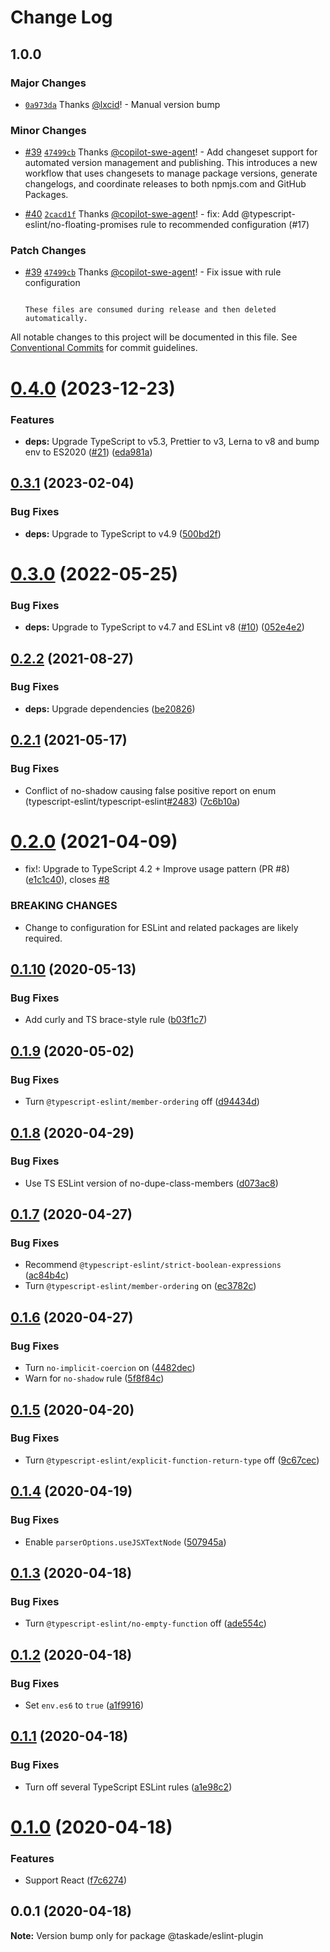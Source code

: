 # Change Log

## 1.0.0

### Major Changes

- [`0a973da`](https://github.com/taskade/eslint/commit/0a973da8f1f8bf0c91cd3e7bd485e3b13e2c2f7f) Thanks [@lxcid](https://github.com/lxcid)! - Manual version bump

### Minor Changes

- [#39](https://github.com/taskade/eslint/pull/39) [`47499cb`](https://github.com/taskade/eslint/commit/47499cbd670bdfe18e87198f7f8b56d785937501) Thanks [@copilot-swe-agent](https://github.com/apps/copilot-swe-agent)! - Add changeset support for automated version management and publishing. This introduces a new workflow that uses changesets to manage package versions, generate changelogs, and coordinate releases to both npmjs.com and GitHub Packages.

- [#40](https://github.com/taskade/eslint/pull/40) [`2cacd1f`](https://github.com/taskade/eslint/commit/2cacd1f443bd0a1033fd574489716a3e8709c9a7) Thanks [@copilot-swe-agent](https://github.com/apps/copilot-swe-agent)! - fix: Add @typescript-eslint/no-floating-promises rule to recommended configuration (#17)

### Patch Changes

- [#39](https://github.com/taskade/eslint/pull/39) [`47499cb`](https://github.com/taskade/eslint/commit/47499cbd670bdfe18e87198f7f8b56d785937501) Thanks [@copilot-swe-agent](https://github.com/apps/copilot-swe-agent)! - Fix issue with rule configuration

  ```

  These files are consumed during release and then deleted automatically.
  ```

All notable changes to this project will be documented in this file.
See [Conventional Commits](https://conventionalcommits.org) for commit guidelines.

# [0.4.0](https://github.com/taskade/eslint/compare/v0.3.1...v0.4.0) (2023-12-23)

### Features

- **deps:** Upgrade TypeScript to v5.3, Prettier to v3, Lerna to v8 and bump env to ES2020 ([#21](https://github.com/taskade/eslint/issues/21)) ([eda981a](https://github.com/taskade/eslint/commit/eda981a88b25383d87f561496e60cd72363a6dba))

## [0.3.1](https://github.com/taskade/eslint/compare/v0.3.0...v0.3.1) (2023-02-04)

### Bug Fixes

- **deps:** Upgrade to TypeScript to v4.9 ([500bd2f](https://github.com/taskade/eslint/commit/500bd2f9375b014a8d0748380158c08127f82c2a))

# [0.3.0](https://github.com/taskade/eslint/compare/v0.2.2...v0.3.0) (2022-05-25)

### Bug Fixes

- **deps:** Upgrade to TypeScript to v4.7 and ESLint v8 ([#10](https://github.com/taskade/eslint/issues/10)) ([052e4e2](https://github.com/taskade/eslint/commit/052e4e2a4e4ff77b2d0888a95496f7b2cf19ad83))

## [0.2.2](https://github.com/taskade/eslint/compare/v0.2.1...v0.2.2) (2021-08-27)

### Bug Fixes

- **deps:** Upgrade dependencies ([be20826](https://github.com/taskade/eslint/commit/be20826bda1e3da498eb661f774bc79cd2eb8ce7))

## [0.2.1](https://github.com/taskade/eslint/compare/v0.2.0...v0.2.1) (2021-05-17)

### Bug Fixes

- Conflict of no-shadow causing false positive report on enum (typescript-eslint/typescript-eslint[#2483](https://github.com/taskade/eslint/issues/2483)) ([7c6b10a](https://github.com/taskade/eslint/commit/7c6b10a396b5380bb99cde763dfe05e621eb5b97))

# [0.2.0](https://github.com/taskade/eslint/compare/v0.1.10...v0.2.0) (2021-04-09)

- fix!: Upgrade to TypeScript 4.2 + Improve usage pattern (PR #8) ([e1c1c40](https://github.com/taskade/eslint/commit/e1c1c40e01e3f41e020a38bac239f3619a531e40)), closes [#8](https://github.com/taskade/eslint/issues/8)

### BREAKING CHANGES

- Change to configuration for ESLint and related packages are likely required.

## [0.1.10](https://github.com/taskade/eslint/compare/v0.1.9...v0.1.10) (2020-05-13)

### Bug Fixes

- Add curly and TS brace-style rule ([b03f1c7](https://github.com/taskade/eslint/commit/b03f1c7a85ff8e47cac8d391a91e4cb0a9e3331c))

## [0.1.9](https://github.com/taskade/eslint/compare/v0.1.8...v0.1.9) (2020-05-02)

### Bug Fixes

- Turn `@typescript-eslint/member-ordering` off ([d94434d](https://github.com/taskade/eslint/commit/d94434debbb44b98f89ad6242ec71e39090c73bc))

## [0.1.8](https://github.com/taskade/eslint/compare/v0.1.7...v0.1.8) (2020-04-29)

### Bug Fixes

- Use TS ESLint version of no-dupe-class-members ([d073ac8](https://github.com/taskade/eslint/commit/d073ac8d4f946da1d85fa395e25f04f215079b1e))

## [0.1.7](https://github.com/taskade/eslint/compare/v0.1.6...v0.1.7) (2020-04-27)

### Bug Fixes

- Recommend `@typescript-eslint/strict-boolean-expressions` ([ac84b4c](https://github.com/taskade/eslint/commit/ac84b4cbafc9e8c3b774920ae001bf2d12063044))
- Turn `@typescript-eslint/member-ordering` on ([ec3782c](https://github.com/taskade/eslint/commit/ec3782cf78487ade4401b4c7ef9c33d73b738405))

## [0.1.6](https://github.com/taskade/eslint/compare/v0.1.5...v0.1.6) (2020-04-27)

### Bug Fixes

- Turn `no-implicit-coercion` on ([4482dec](https://github.com/taskade/eslint/commit/4482decf40923a2f315e2dd2628e83a0a8a8f18b))
- Warn for `no-shadow` rule ([5f8f84c](https://github.com/taskade/eslint/commit/5f8f84cd3ddb72dbcb89b843d18a6addb9982830))

## [0.1.5](https://github.com/taskade/eslint/compare/v0.1.4...v0.1.5) (2020-04-20)

### Bug Fixes

- Turn `@typescript-eslint/explicit-function-return-type` off ([9c67cec](https://github.com/taskade/eslint/commit/9c67cecd1020c72baf77740a4aa9b52a62f4f7fd))

## [0.1.4](https://github.com/taskade/eslint/compare/v0.1.3...v0.1.4) (2020-04-19)

### Bug Fixes

- Enable `parserOptions.useJSXTextNode` ([507945a](https://github.com/taskade/eslint/commit/507945a7275d8b809ff0a1959e0ebc52639b33b1))

## [0.1.3](https://github.com/taskade/eslint/compare/v0.1.2...v0.1.3) (2020-04-18)

### Bug Fixes

- Turn `@typescript-eslint/no-empty-function` off ([ade554c](https://github.com/taskade/eslint/commit/ade554c9d3e11e3caa3c3d490f3a607101d52060))

## [0.1.2](https://github.com/taskade/eslint/compare/v0.1.1...v0.1.2) (2020-04-18)

### Bug Fixes

- Set `env.es6` to `true` ([a1f9916](https://github.com/taskade/eslint/commit/a1f99167ff4bc1336bfab4f2a89a5a72b7bb2022))

## [0.1.1](https://github.com/taskade/eslint/compare/v0.1.0...v0.1.1) (2020-04-18)

### Bug Fixes

- Turn off several TypeScript ESLint rules ([a1e98c2](https://github.com/taskade/eslint/commit/a1e98c2f4380c1ce7f5065440e0001523f34bd4c))

# [0.1.0](https://github.com/taskade/eslint/compare/v0.0.1...v0.1.0) (2020-04-18)

### Features

- Support React ([f7c6274](https://github.com/taskade/eslint/commit/f7c6274c40ff9140d591608cfefc21bf405869e6))

## 0.0.1 (2020-04-18)

**Note:** Version bump only for package @taskade/eslint-plugin
